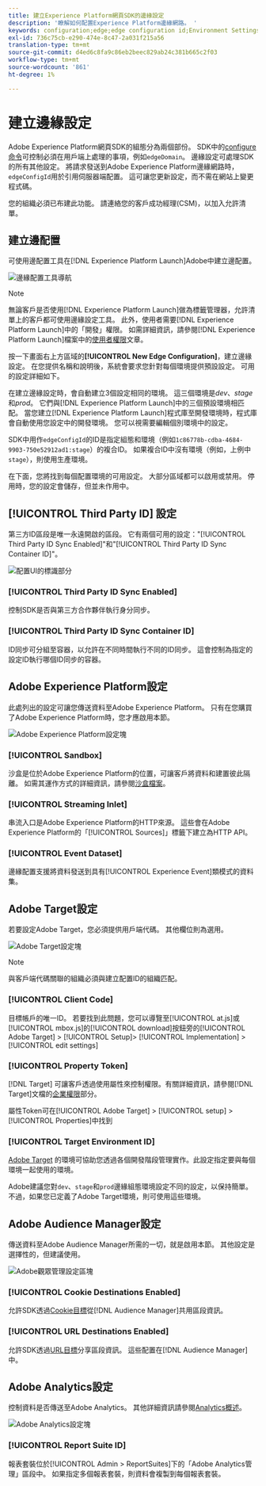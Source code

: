 ```yaml
---
title: 建立Experience Platform網頁SDK的邊緣設定
description: '瞭解如何配置Experience Platform邊緣網路。 '
keywords: configuration;edge;edge configuration id;Environment Settings;edgeConfigId;id sync enabled;ID Sync Container ID;Sandbox;Streaming Inlet；事件資料集；目標；客戶代碼；屬性Token；目標環境ID;Cookie目標；url目標；分析設定區塊報告套裝ID;
exl-id: 736c75cb-e290-474e-8c47-2a031f215a56
translation-type: tm+mt
source-git-commit: d4ed6c8fa9c86eb2beec829ab24c381b665c2f03
workflow-type: tm+mt
source-wordcount: '861'
ht-degree: 1%

---
```


# 建立邊緣設定

Adobe Experience Platform網頁SDK的組態分為兩個部份。 SDK中的[configure命令](configuring-the-sdk.md)可控制必須在用戶端上處理的事項，例如`edgeDomain`。 邊緣設定可處理SDK的所有其他設定。 將請求發送到Adobe Experience Platform邊緣網路時，`edgeConfigId`用於引用伺服器端配置。 這可讓您更新設定，而不需在網站上變更程式碼。

您的組織必須已布建此功能。 請連絡您的客戶成功經理(CSM)，以加入允許清單。

## 建立邊配置

可使用邊配置工具在[!DNL Experience Platform Launch]Adobe中建立邊配置。

![邊緣配置工具導航](../../assets/edge_configuration_nav.png)

>[!NOTE]
>
>無論客戶是否使用[!DNL Experience Platform Launch]做為標籤管理器，允許清單上的客戶都可使用邊緣設定工具。 此外，使用者需要[!DNL Experience Platform Launch]中的「開發」權限。 如需詳細資訊，請參閱[!DNL Experience Platform Launch]檔案中的[使用者權限](https://docs.adobe.com/content/help/zh-Hant/launch/using/reference/admin/user-permissions.html)文章。

按一下畫面右上方區域的&#x200B;**[!UICONTROL New Edge Configuration]**，建立邊緣設定。 在您提供名稱和說明後，系統會要求您針對每個環境提供預設設定。 可用的設定詳細如下。

在建立邊緣設定時，會自動建立3個設定相同的環境。 這三個環境是&#x200B;*dev*、*stage*&#x200B;和&#x200B;*prod*。 它們與[!DNL Experience Platform Launch]中的三個預設環境相匹配。 當您建立[!DNL Experience Platform Launch]程式庫至開發環境時，程式庫會自動使用您設定中的開發環境。 您可以視需要編輯個別環境中的設定。

SDK中用作`edgeConfigId`的ID是指定組態和環境（例如`1c86778b-cdba-4684-9903-750e52912ad1:stage`）的複合ID。 如果複合ID中沒有環境（例如，上例中`stage`），則使用生產環境。

在下面，您將找到每個配置環境的可用設定。 大部分區域都可以啟用或禁用。 停用時，您的設定會儲存，但並未作用中。

## [!UICONTROL Third Party ID] 設定

第三方ID區段是唯一永遠開啟的區段。 它有兩個可用的設定：&quot;[!UICONTROL Third Party ID Sync Enabled]&quot;和&quot;[!UICONTROL Third Party ID Sync Container ID]&quot;。

![配置UI的標識部分](../../assets/edge_configuration_identity.png)

### [!UICONTROL Third Party ID Sync Enabled]

控制SDK是否與第三方合作夥伴執行身分同步。

### [!UICONTROL Third Party ID Sync Container ID]

ID同步可分組至容器，以允許在不同時間執行不同的ID同步。 這會控制為指定的設定ID執行哪個ID同步的容器。

## Adobe Experience Platform設定

此處列出的設定可讓您傳送資料至Adobe Experience Platform。 只有在您購買了Adobe Experience Platform時，您才應啟用本節。

![Adobe Experience Platform設定塊](../../assets/edge_configuration_aep.png)

### [!UICONTROL Sandbox]

沙盒是位於Adobe Experience Platform的位置，可讓客戶將資料和建置彼此隔離。 如需其運作方式的詳細資訊，請參閱[沙盒檔案](../../sandboxes/home.md)。

### [!UICONTROL Streaming Inlet]

串流入口是Adobe Experience Platform的HTTP來源。 這些會在Adobe Experience Platform的「[!UICONTROL Sources]」標籤下建立為HTTP API。

### [!UICONTROL Event Dataset]

邊緣配置支援將資料發送到具有[!UICONTROL Experience Event]類模式的資料集。

## Adobe Target設定

若要設定Adobe Target，您必須提供用戶端代碼。 其他欄位則為選用。

![Adobe Target設定塊](../../assets/edge_configuration_target.png)

>[!NOTE]
>
>與客戶端代碼關聯的組織必須與建立配置ID的組織匹配。

### [!UICONTROL Client Code]

目標帳戶的唯一ID。 若要找到此問題，您可以導覽至[!UICONTROL at.js]或[!UICONTROL mbox.js]的[!UICONTROL download]按鈕旁的[!UICONTROL Adobe Target] > [!UICONTROL Setup]> [!UICONTROL Implementation] > [!UICONTROL edit settings]

### [!UICONTROL Property Token]

[!DNL Target] 可讓客戶透過使用屬性來控制權限。有關詳細資訊，請參閱[!DNL Target]文檔的[企業權限](https://docs.adobe.com/content/help/en/target/using/administer/manage-users/enterprise/properties-overview.html)部分。

屬性Token可在[!UICONTROL Adobe Target] > [!UICONTROL setup] > [!UICONTROL Properties]中找到

### [!UICONTROL Target Environment ID]

[Adobe Target](https://docs.adobe.com/content/help/en/target/using/administer/hosts.html) 的環境可協助您透過各個開發階段管理實作。此設定指定要與每個環境一起使用的環境。

Adobe建議您對`dev`、`stage`和`prod`邊緣組態環境設定不同的設定，以保持簡單。 不過，如果您已定義了Adobe Target環境，則可使用這些環境。

## Adobe Audience Manager設定

傳送資料至Adobe Audience Manager所需的一切，就是啟用本節。 其他設定是選擇性的，但建議使用。

![Adobe觀眾管理設定區塊](../../assets/edge_configuration_aam.png)

### [!UICONTROL Cookie Destinations Enabled]

允許SDK透過[Cookie目標](https://docs.adobe.com/content/help/en/audience-manager/user-guide/features/destinations/custom-destinations/create-cookie-destination.html)從[!DNL Audience Manager]共用區段資訊。

### [!UICONTROL URL Destinations Enabled]

允許SDK透過[URL目標](https://docs.adobe.com/content/help/en/audience-manager/user-guide/features/destinations/custom-destinations/create-url-destination.html)分享區段資訊。 這些配置在[!DNL Audience Manager]中。

## Adobe Analytics設定

控制資料是否傳送至Adobe Analytics。 其他詳細資訊請參閱[Analytics概述](../data-collection/adobe-analytics/analytics-overview.md)。

![Adobe Analytics設定塊](../../assets/edge_configuration_aa.png)

### [!UICONTROL Report Suite ID]

報表套裝位於[!UICONTROL Admin > ReportSuites]下的「Adobe Analytics管理」區段中。 如果指定多個報表套裝，則資料會複製到每個報表套裝。
